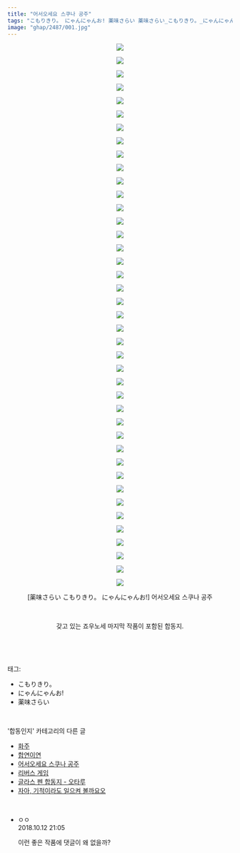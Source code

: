 ```yaml
---
title: "어서오세요 스쿠나 공주"
tags: "こもりきり。 にゃんにゃんお! 薬味さらい 薬味さらい_こもりきり。_にゃんにゃんお! 합동인지"
image: "ghap/2487/001.jpg"
---
```

<div class="article">
<p style="text-align: center; clear: none; float: none;"><img src="{{ site.nasurl }}/ghap/2487/001.jpg"/></p>
<p style="text-align: center; clear: none; float: none;"><img src="{{ site.nasurl }}/ghap/2487/002.jpg"/></p>
<p style="text-align: center; clear: none; float: none;"><img src="{{ site.nasurl }}/ghap/2487/003.jpg"/></p>
<p style="text-align: center; clear: none; float: none;"><img src="{{ site.nasurl }}/ghap/2487/004.jpg"/></p>
<p style="text-align: center; clear: none; float: none;"><img src="{{ site.nasurl }}/ghap/2487/005.jpg"/></p>
<p style="text-align: center; clear: none; float: none;"><img src="{{ site.nasurl }}/ghap/2487/006.jpg"/></p>
<p style="text-align: center; clear: none; float: none;"><img src="{{ site.nasurl }}/ghap/2487/007.jpg"/></p>
<p style="text-align: center; clear: none; float: none;"><img src="{{ site.nasurl }}/ghap/2487/008.jpg"/></p>
<p style="text-align: center; clear: none; float: none;"><img src="{{ site.nasurl }}/ghap/2487/009.jpg"/></p>
<p style="text-align: center; clear: none; float: none;"><img src="{{ site.nasurl }}/ghap/2487/010.jpg"/></p>
<p style="text-align: center; clear: none; float: none;"><img src="{{ site.nasurl }}/ghap/2487/011.jpg"/></p>
<p style="text-align: center; clear: none; float: none;"><img src="{{ site.nasurl }}/ghap/2487/012.jpg"/></p>
<p style="text-align: center; clear: none; float: none;"><img src="{{ site.nasurl }}/ghap/2487/013.jpg"/></p>
<p style="text-align: center; clear: none; float: none;"><img src="{{ site.nasurl }}/ghap/2487/014.jpg"/></p>
<p style="text-align: center; clear: none; float: none;"><img src="{{ site.nasurl }}/ghap/2487/015.jpg"/></p>
<p style="text-align: center; clear: none; float: none;"><img src="{{ site.nasurl }}/ghap/2487/016.jpg"/></p>
<p style="text-align: center; clear: none; float: none;"><img src="{{ site.nasurl }}/ghap/2487/017.jpg"/></p>
<p style="text-align: center; clear: none; float: none;"><img src="{{ site.nasurl }}/ghap/2487/018.jpg"/></p>
<p style="text-align: center; clear: none; float: none;"><img src="{{ site.nasurl }}/ghap/2487/019.jpg"/></p>
<p style="text-align: center; clear: none; float: none;"><img src="{{ site.nasurl }}/ghap/2487/020.jpg"/></p>
<p style="text-align: center; clear: none; float: none;"><img src="{{ site.nasurl }}/ghap/2487/021.jpg"/></p>
<p style="text-align: center; clear: none; float: none;"><img src="{{ site.nasurl }}/ghap/2487/022.jpg"/></p>
<p style="text-align: center; clear: none; float: none;"><img src="{{ site.nasurl }}/ghap/2487/023.jpg"/></p>
<p style="text-align: center; clear: none; float: none;"><img src="{{ site.nasurl }}/ghap/2487/024.jpg"/></p>
<p style="text-align: center; clear: none; float: none;"><img src="{{ site.nasurl }}/ghap/2487/025.jpg"/></p>
<p style="text-align: center; clear: none; float: none;"><img src="{{ site.nasurl }}/ghap/2487/026.jpg"/></p>
<p style="text-align: center; clear: none; float: none;"><img src="{{ site.nasurl }}/ghap/2487/027.jpg"/></p>
<p style="text-align: center; clear: none; float: none;"><img src="{{ site.nasurl }}/ghap/2487/028.jpg"/></p>
<p style="text-align: center; clear: none; float: none;"><img src="{{ site.nasurl }}/ghap/2487/029.jpg"/></p>
<p style="text-align: center; clear: none; float: none;"><img src="{{ site.nasurl }}/ghap/2487/030.jpg"/></p>
<p style="text-align: center; clear: none; float: none;"><img src="{{ site.nasurl }}/ghap/2487/031.jpg"/></p>
<p style="text-align: center; clear: none; float: none;"><img src="{{ site.nasurl }}/ghap/2487/032.jpg"/></p>
<p style="text-align: center; clear: none; float: none;"><img src="{{ site.nasurl }}/ghap/2487/033.jpg"/></p>
<p style="text-align: center; clear: none; float: none;"><img src="{{ site.nasurl }}/ghap/2487/034.jpg"/></p>
<p style="text-align: center; clear: none; float: none;"><img src="{{ site.nasurl }}/ghap/2487/035.jpg"/></p>
<p style="text-align: center; clear: none; float: none;"><img src="{{ site.nasurl }}/ghap/2487/036.jpg"/></p>
<p style="text-align: center; clear: none; float: none;"><img src="{{ site.nasurl }}/ghap/2487/037.jpg"/></p>
<p style="text-align: center; clear: none; float: none;"><img src="{{ site.nasurl }}/ghap/2487/038.jpg"/></p>
<p style="text-align: center; clear: none; float: none;"><img src="{{ site.nasurl }}/ghap/2487/039.jpg"/></p>
<p style="text-align: center; clear: none; float: none;"><img src="{{ site.nasurl }}/ghap/2487/040.jpg"/></p>
<p style="text-align: center; clear: none; float: none;"><img src="{{ site.nasurl }}/ghap/2487/041.jpg"/></p>
<p style="text-align: center; clear: none; float: none;">[薬味さらい こもりきり。 にゃんにゃんお!] 어서오세요 스쿠나 공주</p>
<p style="text-align: center; clear: none; float: none;"><br/></p>
<p style="text-align: center; clear: none; float: none;">갖고 있는 죠우노세 마지막 작품이 포함된 합동지.</p>
<p><br/></p>
</div><br/>
<div class="tagTrail">
<p>태그: </p>
<ul>
<li>こもりきり。</li>
<li>にゃんにゃんお!</li>
<li>薬味さらい</li>
</ul>
</div><br/>
<div class="another">
<p>'합동인지' 카테고리의 다른 글</p>
<ul>
<li><a href="/2016-10-09-ghap_2509">화주</a></li>
<li><a href="/2016-10-08-ghap_2495">합연이연</a></li>
<li><a href="/2016-10-07-ghap_2487">어서오세요 스쿠나 공주</a></li>
<li><a href="/2016-10-07-ghap_2483">리버스 게임</a></li>
<li><a href="/2016-10-06-ghap_2473">글라스 펜 합동지 - 오타루</a></li>
<li><a href="/2016-10-05-ghap_2460">자아, 기적이라도 일으켜 볼까요오</a></li>
</ul>
</div><br/>
<div class="cb_module cb_fluid">
<div class="cb_wrt cb_profile">
<div class="comment">
<ul>
<li class="cb_thumb_off" id="comment15353498">
<div class="cb_comment_area">
<div class="cb_info_area">
<div class="cb_section">
<span class="cb_nick_name">ㅇㅇ</span>
</div>
<div class="cb_section">
<span class="cb_date">2018.10.12 21:05 </span>
</div>
</div>
<div class="cb_dsc_comment">
<p class="cb_dsc">
											이런 좋은 작품에 댓글이 왜 없을까?
										</p>
</div>
</div></li>
</ul>
</div>
</div><!-- commentList close -->
</div><br/>

